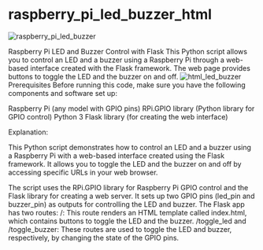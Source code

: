 # raspberry_pi_led_buzzer_html
![raspberry_pi_led_buzzer](https://github.com/qbi777/raspberry_pi_led_buzzer_html/assets/123941775/11c8fa44-b86d-4cd4-b2f8-934608a4cfe3)

Raspberry Pi LED and Buzzer Control with Flask This Python script allows you to control an LED and a buzzer using a Raspberry Pi through a web-based interface created with the Flask framework. The web page provides buttons to toggle the LED and the buzzer on and off.
![html_led_buzzer](https://github.com/qbi777/raspberry_pi_led_buzzer_html/assets/123941775/1a01ece4-04c0-4ac7-af61-f2063475fb0d)
Prerequisites
Before running this code, make sure you have the following components and software set up:

Raspberry Pi (any model with GPIO pins)
RPi.GPIO library (Python library for GPIO control)
Python 3
Flask library (for creating the web interface)

Explanation:

This Python script demonstrates how to control an LED and a buzzer using a Raspberry Pi with a web-based interface created using the Flask framework. It allows you to toggle the LED and the buzzer on and off by accessing specific URLs in your web browser.

The script uses the RPi.GPIO library for Raspberry Pi GPIO control and the Flask library for creating a web server.
It sets up two GPIO pins (led_pin and buzzer_pin) as outputs for controlling the LED and buzzer.
The Flask app has two routes:
/: This route renders an HTML template called index.html, which contains buttons to toggle the LED and the buzzer.
/toggle_led and /toggle_buzzer: These routes are used to toggle the LED and buzzer, respectively, by changing the state of the GPIO pins.
